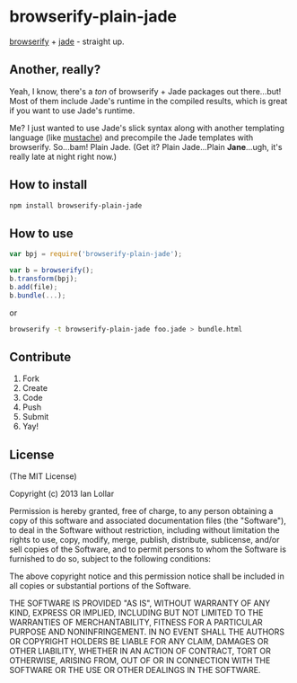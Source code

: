 # browserify-plain-jade

[browserify](https://github.com/substack/node-browserify) + [jade](https://github.com/visionmedia/jade) - straight up.

## Another, really?

Yeah, I know, there's a _ton_ of browserify + Jade packages out there...but! Most of them include Jade's runtime in the compiled results, which is great if you want to use Jade's runtime.

Me? I just wanted to use Jade's slick syntax along with another templating language (like [mustache](http://mustache.github.io/)) and precompile the Jade templates with browserify. So...bam! Plain Jade. (Get it? Plain Jade...Plain **Jane**...ugh, it's really late at night right now.)

## How to install

```bash
npm install browserify-plain-jade
```

## How to use

```js
var bpj = require('browserify-plain-jade');

var b = browserify();
b.transform(bpj);
b.add(file);
b.bundle(...);
```

or

```bash
browserify -t browserify-plain-jade foo.jade > bundle.html
```

## Contribute

1. Fork
2. Create
3. Code
4. Push
5. Submit
6. Yay!

## License

(The MIT License)

Copyright (c) 2013 Ian Lollar

Permission is hereby granted, free of charge, to any person obtaining a copy of this software and associated documentation files (the "Software"), to deal in the Software without restriction, including without limitation the rights to use, copy, modify, merge, publish, distribute, sublicense, and/or sell copies of the Software, and to permit persons to whom the Software is furnished to do so, subject to the following conditions:

The above copyright notice and this permission notice shall be included in all copies or substantial portions of the Software.

THE SOFTWARE IS PROVIDED "AS IS", WITHOUT WARRANTY OF ANY KIND, EXPRESS OR IMPLIED, INCLUDING BUT NOT LIMITED TO THE WARRANTIES OF MERCHANTABILITY, FITNESS FOR A PARTICULAR PURPOSE AND NONINFRINGEMENT. IN NO EVENT SHALL THE AUTHORS OR COPYRIGHT HOLDERS BE LIABLE FOR ANY CLAIM, DAMAGES OR OTHER LIABILITY, WHETHER IN AN ACTION OF CONTRACT, TORT OR OTHERWISE, ARISING FROM, OUT OF OR IN CONNECTION WITH THE SOFTWARE OR THE USE OR OTHER DEALINGS IN THE SOFTWARE.
